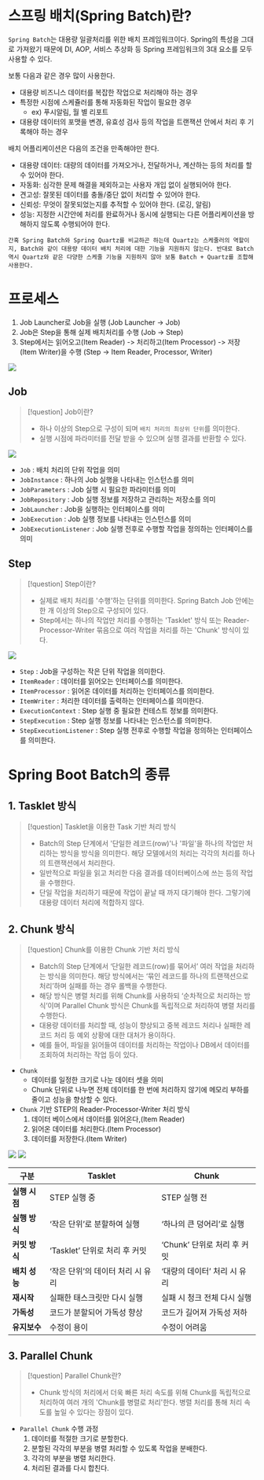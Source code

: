 ```toc
```

# 스프링 배치(Spring Batch)란?

`Spring Batch`는 대용량 일괄처리를 위한 배치 프레임워크이다. Spring의 특성을 그대로 가져왔기 때문에 DI, AOP, 서비스 추상화 등 Spring 프레임워크의 3대 요소를 모두 사용할 수 있다.

보통 다음과 같은 경우 많이 사용한다.
- 대용량 비즈니스 데이터를 복잡한 작업으로 처리해야 하는 경우
- 특정한 시점에 스케쥴러를 통해 자동화된 작업이 필요한 경우
	- ex) 푸시알림, 월 별 리포트
- 대용량 데이터의 포맷을 변경, 유효성 검사 등의 작업을 트랜잭션 안에서 처리 후 기록해야 하는 경우

배치 어플리케이션은 다음의 조건을 만족해야만 한다.
- 대용량 데이터: 대량의 데이터를 가져오거나, 전달하거나, 계산하는 등의 처리를 할 수 있어야 한다.
- 자동화: 심각한 문제 해결을 제외하고는 사용자 개입 없이 실행되어야 한다.
- 견고성: 잘못된 데이터를 충돌/중단 없이 처리할 수 있어야 한다.
- 신뢰성: 무엇이 잘못되었는지를 추적할 수 있어야 한다. (로깅, 알림)
- 성능: 지정한 시간안에 처리를 완료하거나 동시에 실행되는 다른 어플리케이션을 방해하지 않도록 수행되어야 한다.

```text
간혹 Spring Batch와 Spring Quartz를 비교하곤 하는데 Quartz는 스케줄러의 역할이지, Batch와 같이 대용량 데이터 배치 처리에 대한 기능을 지원하지 않는다. 반대로 Batch 역시 Quartz와 같은 다양한 스케줄 기능을 지원하지 않아 보통 Batch + Quartz를 조합해 사용한다.
```

# 프로세스

1. Job Launcher로 Job을 실행 (Job Launcher -> Job)
2. Job은 Step을 통해 실제 배치처리를 수행 (Job -> Step)
3. Step에서는 읽어오고(Item Reader) -> 처리하고(Item Processor) -> 저장(Item Writer)을 수행 (Step -> Item Reader, Processor, Writer)

![](https://i.imgur.com/xbJg0D1.png)

## Job

> [!question] Job이란?
>  - 하나 이상의 Step으로 구성이 되며 `배치 처리의 최상위 단위`를 의미한다.
>  - 실행 시점에 파라미터를 전달 받을 수 있으며 실행 결과를 반환할 수 있다.

![](https://i.imgur.com/UcLYGTc.png)

- `Job` : 배치 처리의 단위 작업을 의미
- `JobInstance` : 하나의 Job 실행을 나타내는 인스턴스를 의미
- `JobParameters` : Job 실행 시 필요한 파라미터를 의미
- `JobRepository` : Job 실행 정보를 저장하고 관리하는 저장소를 의미
- `JobLauncher` : Job을 실행하는 인터페이스를 의미
- `JobExecution` : Job 실행 정보를 나타내는 인스턴스를 의미
- `JobExecutionListener` : Job 실행 전후로 수행할 작업을 정의하는 인터페이스를 의미
## Step

> [!question] Step이란?
> - 실제로 배치 처리를 '수행'하는 단위를 의미한다. Spring Batch Job 안에는 한 개 이상의 Step으로 구성되어 있다.
> - Step에서는 하나의 작업만 처리를 수행하는 'Tasklet' 방식 또는 Reader-Processor-Writer 묶음으로 여러 작업을 처리를 하는 'Chunk' 방식이 있다.

![](https://i.imgur.com/jNkt8Ku.png)

- `Step` : Job을 구성하는 작은 단위 작업을 의미한다.
- `ItemReader` : 데이터를 읽어오는 인터페이스를 의미한다.
- `ItemProcessor` : 읽어온 데이터를 처리하는 인터페이스를 의미한다.
- `ItemWriter` : 처리한 데이터를 출력하는 인터페이스를 의미한다.
- `ExecutionContext` : Step 실행 중 필요한 컨테스트 정보를 의미한다.
- `StepExecution` : Step 실행 정보를 나타내는 인스턴스를 의미한다.
- `StepExecutionListener` : Step 실행 전후로 수행할 작업을 정의하는 인터페이스를 의미한다.

# Spring Boot Batch의 종류

## 1. Tasklet 방식

> [!question] Tasklet을 이용한 Task 기반 처리 방식
> 
> - Batch의 Step 단계에서 '단일한 레코드(row)'나 '파일'을 하나의 작업만 처리하는 방식을 방식을 의미한다. 해당 모델에서의 처리는 각각의 처리를 하나의 트랜잭션에서 처리한다.
> - 일반적으로 파일을 읽고 처리한 다음 결과를 데이터베이스에 쓰는 등의 작업을 수행한다.
> - 단일 작업을 처리하기 때문에 작업이 끝날 때 까지 대기해야 한다. 그렇기에 대용량 데이터 처리에 적합하지 않다.

## 2. Chunk 방식

> [!question] Chunk를 이용한 Chunk 기반 처리 방식
> 
> - Batch의 Step 단계에서 ‘단일한 레코드(row)를 묶어서’ 여러 작업을 처리하는 방식을 의미한다. 해당 방식에서는 ‘묶인 레코드를 하나의 트랜잭션으로 처리’하며 실패를 하는 경우 롤백을 수행한다.
> - 해당 방식은 병렬 처리를 위해 Chunk를 사용하되 ‘순차적으로 처리하는 방식’이며 Parallel Chunk 방식은 Chunk를 독립적으로 처리하여 병렬 처리를 수행한다.
> - 대용량 데이터를 처리할 때, 성능이 향상되고 중복 레코드 처리나 실패한 레코드 처리 등 예외 상황에 대한 대처가 용이하다.  
> - 예를 들어, 파일을 읽어들여 데이터를 처리하는 작업이나 DB에서 데이터를 조회하여 처리하는 작업 등이 있다.

- `Chunk`
	- 데이터를 일정한 크기로 나눈 데이터 셋을 의미
	- Chunk 단위로 나누면 전체 데이터를 한 번에 처리하지 않기에 메모리 부하를 줄이고 성능을 향상할 수 있다.
- `Chunk` 기반 STEP의 Reader-Processor-Writer 처리 방식
	1. 데이터 베이스에서 데이터를 읽어온다,(Item Reader)
	2. 읽어온 데이터를 처리한다.(Item Processor)
	3. 데이터를 저장한다.(Item Writer)

![](https://i.imgur.com/nQBl2Mj.png)
![](https://i.imgur.com/znbRU2Q.png)


|**구분**|**Tasklet**|**Chunk**|
|---|---|---|
|**실행 시점**|STEP 실행 중|STEP 실행 전|
|**실행 방식**|‘작은 단위’로 분할하여 실행|‘하나의 큰 덩어리’로 실행|
|**커밋 방식**|‘Tasklet’ 단위로 처리 후 커밋|‘Chunk’ 단위로 처리 후 커밋|
|**배치 성능**|‘작은 단위’의 데이터 처리 시 유리|‘대량의 데이터’ 처리 시 유리|
|**재시작**|실패한 태스크릿만 다시 실행|실패 시 청크 전체 다시 실행|
|**가독성**|코드가 분할되어 가독성 향상|코드가 길어져 가독성 저하|
|**유지보수**|수정이 용이|수정이 어려움|

## 3. Parallel Chunk

> [!question] Parallel Chunk란?
> - Chunk 방식의 처리에서 더욱 빠른 처리 속도를 위해 Chunk를 독립적으로 처리하여 여러 개의 'Chunk를 병렬로 처리'한다. 병렬 처리를 통해 처리 속도를 높일 수 있다는 장점이 있다.

- `Parallel Chunk` 수행 과정
	1. 데이터를 적절한 크기로 분할한다.
	2. 분할된 각각의 부분을 병렬 처리할 수 있도록 작업을 분배한다.
	3. 각각의 부분을 병렬 처리한다.
	4. 처리된 결과를 다시 합친다.